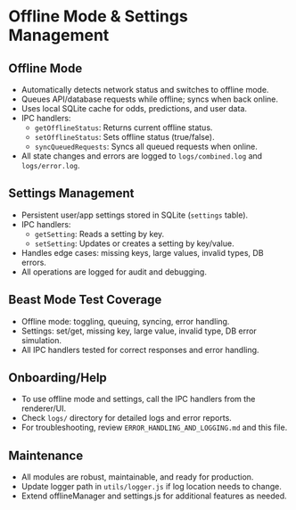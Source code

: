 # Offline Mode & Settings Management

## Offline Mode

- Automatically detects network status and switches to offline mode.
- Queues API/database requests while offline; syncs when back online.
- Uses local SQLite cache for odds, predictions, and user data.
- IPC handlers:
  - `getOfflineStatus`: Returns current offline status.
  - `setOfflineStatus`: Sets offline status (true/false).
  - `syncQueuedRequests`: Syncs all queued requests when online.
- All state changes and errors are logged to `logs/combined.log` and `logs/error.log`.

## Settings Management

- Persistent user/app settings stored in SQLite (`settings` table).
- IPC handlers:
  - `getSetting`: Reads a setting by key.
  - `setSetting`: Updates or creates a setting by key/value.
- Handles edge cases: missing keys, large values, invalid types, DB errors.
- All operations are logged for audit and debugging.

## Beast Mode Test Coverage

- Offline mode: toggling, queuing, syncing, error handling.
- Settings: set/get, missing key, large value, invalid type, DB error simulation.
- All IPC handlers tested for correct responses and error handling.

## Onboarding/Help

- To use offline mode and settings, call the IPC handlers from the renderer/UI.
- Check `logs/` directory for detailed logs and error reports.
- For troubleshooting, review `ERROR_HANDLING_AND_LOGGING.md` and this file.

## Maintenance

- All modules are robust, maintainable, and ready for production.
- Update logger path in `utils/logger.js` if log location needs to change.
- Extend offlineManager and settings.js for additional features as needed.
